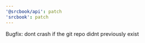 ```yaml
---
'@srcbook/api': patch
'srcbook': patch
---
```


Bugfix: dont crash if the git repo didnt previously exist
